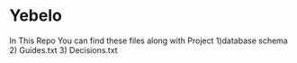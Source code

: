 # Yebelo

In This Repo You can find these files along with Project
1)database schema
2) Guides.txt
3) Decisions.txt
